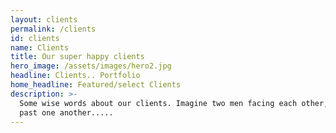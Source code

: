 ```yaml
---
layout: clients
permalink: /clients
id: clients
name: Clients
title: Our super happy clients
hero_image: /assets/images/hero2.jpg
headline: Clients.. Portfolio
home_headline: Featured/select Clients
description: >-
  Some wise words about our clients. Imagine two men facing each other, pointing
  past one another.....
---
```


